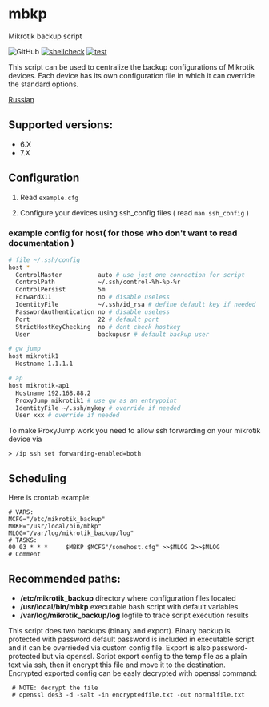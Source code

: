 # mbkp

Mikrotik backup script

![GitHub](https://img.shields.io/github/license/tenhishadow/mbkp?style=flat-square)
[![shellcheck](https://github.com/tenhishadow/mbkp/actions/workflows/shellcheck.yml/badge.svg)](https://github.com/tenhishadow/mbkp/actions/workflows/shellcheck.yml)
[![test](https://github.com/tenhishadow/mbkp/actions/workflows/test.yml/badge.svg)](https://github.com/tenhishadow/mbkp/actions/workflows/test.yml)

This script can be used to centralize the backup configurations of Mikrotik devices.
Each device has its own configuration file in which it can override the standard options.

[Russian](https://habr.com/post/342060)

## Supported versions:

* 6.X
* 7.X

## Configuration

1. Read ```example.cfg```

2. Configure your devices using ssh_config files ( read ```man ssh_config``` )


### example config for host( for those who don't want to read documentation )

```bash
# file ~/.ssh/config
host *
  ControlMaster          auto # use just one connection for script
  ControlPath            ~/.ssh/control-%h-%p-%r
  ControlPersist         5m
  ForwardX11             no # disable useless
  IdentityFile           ~/.ssh/id_rsa # define default key if needed
  PasswordAuthentication no # disable useless
  Port                   22 # default port
  StrictHostKeyChecking  no # dont check hostkey
  User                   backupusr # default backup user

# gw jump
host mikrotik1
  Hostname 1.1.1.1

# ap
host mikrotik-ap1
  Hostname 192.168.88.2
  ProxyJump mikrotik1 # use gw as an entrypoint
  IdentityFile ~/.ssh/mykey # override if needed
  User xxx # override if needed
```

To make ProxyJump work you need to allow ssh forwarding on your mikrotik device via
```
> /ip ssh set forwarding-enabled=both
```

## Scheduling

Here is crontab example:

```
# VARS:
MCFG="/etc/mikrotik_backup"
MBKP="/usr/local/bin/mbkp"
MLOG="/var/log/mikrotik_backup/log"
# TASKS:
00 03 * * *     $MBKP $MCFG"/somehost.cfg" >>$MLOG 2>>$MLOG             # Comment
```

## Recommended paths:

* **/etc/mikrotik_backup** directory where configuration files located
* **/usr/local/bin/mbkp** executable bash script with default variables
* **/var/log/mikrotik_backup/log** logfile to trace script execution results

This script does two backups (binary and export). Binary backup is protected with password
default password is included in executable script and it can be overrieded via custom config
file. Export is also password-protected but via openssl. Script export config to the temp file
as a plain text via ssh, then it encrypt this file and move it to the destination.
Encrypted exported config can be easly decrypted with openssl command:
```
 # NOTE: decrypt the file
 # openssl des3 -d -salt -in encryptedfile.txt -out normalfile.txt
```
